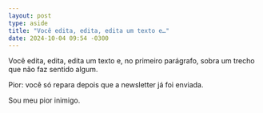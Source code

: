 ```yaml
---
layout: post
type: aside
title: "Você edita, edita, edita um texto e…"
date: 2024-10-04 09:54 -0300
---
```

Você edita, edita, edita um texto e, no primeiro parágrafo, sobra um trecho que não faz sentido algum.

Pior: você só repara depois que a newsletter já foi enviada.

Sou meu pior inimigo.